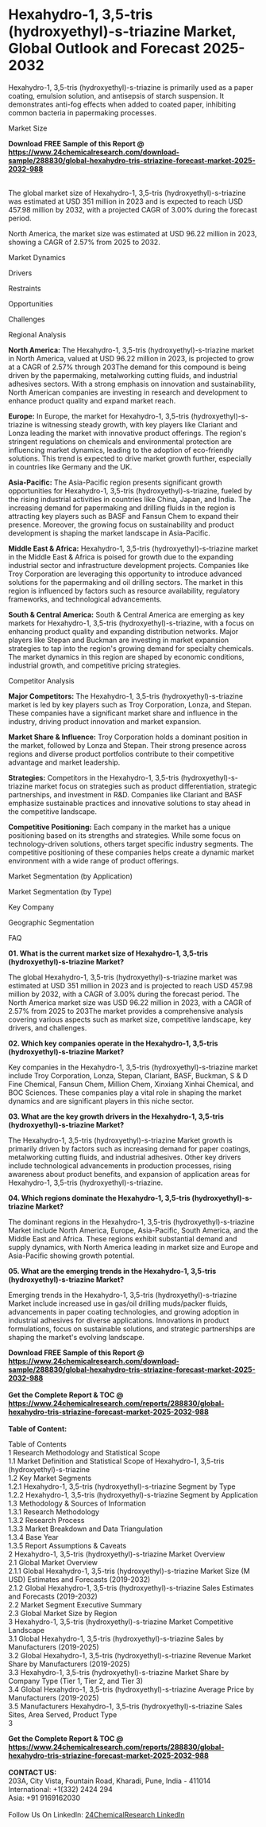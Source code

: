 <h1>Hexahydro-1, 3,5-tris (hydroxyethyl)-s-triazine Market, Global Outlook and Forecast 2025-2032</h1><p>Hexahydro-1, 3,5-tris (hydroxyethyl)-s-triazine is primarily used as a paper coating, emulsion solution, and antisepsis of starch suspension. It demonstrates anti-fog effects when added to coated paper, inhibiting common bacteria in papermaking processes.</p><p>
Market Size</p><p>
</p><div><b>Download FREE Sample of this Report @ 
            <a href="https://www.24chemicalresearch.com/download-sample/288830/global-hexahydro-tris-striazine-forecast-market-2025-2032-988">
            https://www.24chemicalresearch.com/download-sample/288830/global-hexahydro-tris-striazine-forecast-market-2025-2032-988</a></b></div><br><p>The global market size of Hexahydro-1, 3,5-tris (hydroxyethyl)-s-triazine was estimated at USD 351 million in 2023 and is expected to reach USD 457.98 million by 2032, with a projected CAGR of 3.00% during the forecast period.</p><p>
</p><p>North America, the market size was estimated at USD 96.22 million in 2023, showing a CAGR of 2.57% from 2025 to 2032.</p><p>
Market Dynamics</p><p>
Drivers</p><p>
</p><p>
Restraints</p><p>
</p><p>
Opportunities</p><p>
</p><p>
Challenges</p><p>
</p><p>
Regional Analysis</p><p>
</p><p><strong>North America:</strong> The Hexahydro-1, 3,5-tris (hydroxyethyl)-s-triazine market in North America, valued at USD 96.22 million in 2023, is projected to grow at a CAGR of 2.57% through 203The demand for this compound is being driven by the papermaking, metalworking cutting fluids, and industrial adhesives sectors. With a strong emphasis on innovation and sustainability, North American companies are investing in research and development to enhance product quality and expand market reach.</p><p>
</p><p><strong>Europe:</strong> In Europe, the market for Hexahydro-1, 3,5-tris (hydroxyethyl)-s-triazine is witnessing steady growth, with key players like Clariant and Lonza leading the market with innovative product offerings. The region's stringent regulations on chemicals and environmental protection are influencing market dynamics, leading to the adoption of eco-friendly solutions. This trend is expected to drive market growth further, especially in countries like Germany and the UK.</p><p>
</p><p><strong>Asia-Pacific:</strong> The Asia-Pacific region presents significant growth opportunities for Hexahydro-1, 3,5-tris (hydroxyethyl)-s-triazine, fueled by the rising industrial activities in countries like China, Japan, and India. The increasing demand for papermaking and drilling fluids in the region is attracting key players such as BASF and Fansun Chem to expand their presence. Moreover, the growing focus on sustainability and product development is shaping the market landscape in Asia-Pacific.</p><p>
</p><p><strong>Middle East &amp; Africa:</strong> Hexahydro-1, 3,5-tris (hydroxyethyl)-s-triazine market in the Middle East &amp; Africa is poised for growth due to the expanding industrial sector and infrastructure development projects. Companies like Troy Corporation are leveraging this opportunity to introduce advanced solutions for the papermaking and oil drilling sectors. The market in this region is influenced by factors such as resource availability, regulatory frameworks, and technological advancements.</p><p>
</p><p><strong>South &amp; Central America:</strong> South &amp; Central America are emerging as key markets for Hexahydro-1, 3,5-tris (hydroxyethyl)-s-triazine, with a focus on enhancing product quality and expanding distribution networks. Major players like Stepan and Buckman are investing in market expansion strategies to tap into the region's growing demand for specialty chemicals. The market dynamics in this region are shaped by economic conditions, industrial growth, and competitive pricing strategies.</p><p>
Competitor Analysis</p><p>
</p><p><strong>Major Competitors:</strong> The Hexahydro-1, 3,5-tris (hydroxyethyl)-s-triazine market is led by key players such as Troy Corporation, Lonza, and Stepan. These companies have a significant market share and influence in the industry, driving product innovation and market expansion.</p><p>
</p><p><strong>Market Share &amp; Influence:</strong> Troy Corporation holds a dominant position in the market, followed by Lonza and Stepan. Their strong presence across regions and diverse product portfolios contribute to their competitive advantage and market leadership.</p><p>
</p><p><strong>Strategies:</strong> Competitors in the Hexahydro-1, 3,5-tris (hydroxyethyl)-s-triazine market focus on strategies such as product differentiation, strategic partnerships, and investment in R&amp;D. Companies like Clariant and BASF emphasize sustainable practices and innovative solutions to stay ahead in the competitive landscape.</p><p>
</p><p><strong>Competitive Positioning:</strong> Each company in the market has a unique positioning based on its strengths and strategies. While some focus on technology-driven solutions, others target specific industry segments. The competitive positioning of these companies helps create a dynamic market environment with a wide range of product offerings.</p><p>
Market Segmentation (by Application)</p><p>
</p><p>
Market Segmentation (by Type)</p><p>
</p><p>
Key Company</p><p>
</p><p>
Geographic Segmentation</p><p>
</p><p>
FAQ </p><p>
<strong>01. What is the current market size of Hexahydro-1, 3,5-tris (hydroxyethyl)-s-triazine Market?</strong></p><p>
</p><p>The global Hexahydro-1, 3,5-tris (hydroxyethyl)-s-triazine market was estimated at USD 351 million in 2023 and is projected to reach USD 457.98 million by 2032, with a CAGR of 3.00% during the forecast period. The North America market size was USD 96.22 million in 2023, with a CAGR of 2.57% from 2025 to 203The market provides a comprehensive analysis covering various aspects such as market size, competitive landscape, key drivers, and challenges.</p><p>
<strong>02. Which key companies operate in the Hexahydro-1, 3,5-tris (hydroxyethyl)-s-triazine Market?</strong></p><p>
</p><p>Key companies in the Hexahydro-1, 3,5-tris (hydroxyethyl)-s-triazine market include Troy Corporation, Lonza, Stepan, Clariant, BASF, Buckman, S &amp; D Fine Chemical, Fansun Chem, Million Chem, Xinxiang Xinhai Chemical, and BOC Sciences. These companies play a vital role in shaping the market dynamics and are significant players in this niche sector.</p><p>
<strong>03. What are the key growth drivers in the Hexahydro-1, 3,5-tris (hydroxyethyl)-s-triazine Market?</strong></p><p>
</p><p>The Hexahydro-1, 3,5-tris (hydroxyethyl)-s-triazine Market growth is primarily driven by factors such as increasing demand for paper coatings, metalworking cutting fluids, and industrial adhesives. Other key drivers include technological advancements in production processes, rising awareness about product benefits, and expansion of application areas for Hexahydro-1, 3,5-tris (hydroxyethyl)-s-triazine.</p><p>
<strong>04. Which regions dominate the Hexahydro-1, 3,5-tris (hydroxyethyl)-s-triazine Market?</strong></p><p>
</p><p>The dominant regions in the Hexahydro-1, 3,5-tris (hydroxyethyl)-s-triazine Market include North America, Europe, Asia-Pacific, South America, and the Middle East and Africa. These regions exhibit substantial demand and supply dynamics, with North America leading in market size and Europe and Asia-Pacific showing growth potential.</p><p>
<strong>05. What are the emerging trends in the Hexahydro-1, 3,5-tris (hydroxyethyl)-s-triazine Market?</strong></p><p>
</p><p>Emerging trends in the Hexahydro-1, 3,5-tris (hydroxyethyl)-s-triazine Market include increased use in gas/oil drilling muds/packer fluids, advancements in paper coating technologies, and growing adoption in industrial adhesives for diverse applications. Innovations in product formulations, focus on sustainable solutions, and strategic partnerships are shaping the market's evolving landscape.</p><div><b>Download FREE Sample of this Report @ 
            <a href="https://www.24chemicalresearch.com/download-sample/288830/global-hexahydro-tris-striazine-forecast-market-2025-2032-988">
            https://www.24chemicalresearch.com/download-sample/288830/global-hexahydro-tris-striazine-forecast-market-2025-2032-988</a></b></div><br><div><b>Get the Complete Report & TOC @ 
            <a href="https://www.24chemicalresearch.com/reports/288830/global-hexahydro-tris-striazine-forecast-market-2025-2032-988">
            https://www.24chemicalresearch.com/reports/288830/global-hexahydro-tris-striazine-forecast-market-2025-2032-988</a></b></div><br>
            <b>Table of Content:</b><p>Table of Contents<br />
1 Research Methodology and Statistical Scope<br />
1.1 Market Definition and Statistical Scope of Hexahydro-1, 3,5-tris (hydroxyethyl)-s-triazine<br />
1.2 Key Market Segments<br />
1.2.1 Hexahydro-1, 3,5-tris (hydroxyethyl)-s-triazine Segment by Type<br />
1.2.2 Hexahydro-1, 3,5-tris (hydroxyethyl)-s-triazine Segment by Application<br />
1.3 Methodology & Sources of Information<br />
1.3.1 Research Methodology<br />
1.3.2 Research Process<br />
1.3.3 Market Breakdown and Data Triangulation<br />
1.3.4 Base Year<br />
1.3.5 Report Assumptions & Caveats<br />
2 Hexahydro-1, 3,5-tris (hydroxyethyl)-s-triazine Market Overview<br />
2.1 Global Market Overview<br />
2.1.1 Global Hexahydro-1, 3,5-tris (hydroxyethyl)-s-triazine Market Size (M USD) Estimates and Forecasts (2019-2032)<br />
2.1.2 Global Hexahydro-1, 3,5-tris (hydroxyethyl)-s-triazine Sales Estimates and Forecasts (2019-2032)<br />
2.2 Market Segment Executive Summary<br />
2.3 Global Market Size by Region<br />
3 Hexahydro-1, 3,5-tris (hydroxyethyl)-s-triazine Market Competitive Landscape<br />
3.1 Global Hexahydro-1, 3,5-tris (hydroxyethyl)-s-triazine Sales by Manufacturers (2019-2025)<br />
3.2 Global Hexahydro-1, 3,5-tris (hydroxyethyl)-s-triazine Revenue Market Share by Manufacturers (2019-2025)<br />
3.3 Hexahydro-1, 3,5-tris (hydroxyethyl)-s-triazine Market Share by Company Type (Tier 1, Tier 2, and Tier 3)<br />
3.4 Global Hexahydro-1, 3,5-tris (hydroxyethyl)-s-triazine Average Price by Manufacturers (2019-2025)<br />
3.5 Manufacturers Hexahydro-1, 3,5-tris (hydroxyethyl)-s-triazine Sales Sites, Area Served, Product Type<br />
3</p><div><b>Get the Complete Report & TOC @ 
            <a href="https://www.24chemicalresearch.com/reports/288830/global-hexahydro-tris-striazine-forecast-market-2025-2032-988">
            https://www.24chemicalresearch.com/reports/288830/global-hexahydro-tris-striazine-forecast-market-2025-2032-988</a></b></div><br><b>CONTACT US:</b><br>
            203A, City Vista, Fountain Road, Kharadi, Pune, India - 411014<br>
            International: +1(332) 2424 294<br>
            Asia: +91 9169162030 <br><br>
            Follow Us On LinkedIn: <a href="https://www.linkedin.com/company/24chemicalresearch/">24ChemicalResearch LinkedIn</a>